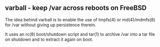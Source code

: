 varball - keep /var across reboots on FreeBSD
---------------------------------------------
The idea behind varball is to enable the use of tmpfs(4) or md(4)/mdmfs(8) for
/var without giving up persistence therein.

It uses an rc(8) boot/shutdown script and tar(1) to archive /var into a tar
file on shutdown and to extract it again on boot.
